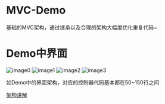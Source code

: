 # MVC-Demo
基础的MVC架构，通过继承以及合理的架构大幅度优化重复代码~

# Demo中界面
![image0](https://github.com/miniLV/MVC-Demo/blob/master/demoImages/demo0.png)
![image1](https://github.com/miniLV/MVC-Demo/blob/master/demoImages/demo1.png)
![image2](https://github.com/miniLV/MVC-Demo/blob/master/demoImages/demo2.png)
![image3](https://github.com/miniLV/MVC-Demo/blob/master/demoImages/demo3.png)

如Demo中的界面架构，对应的控制器代码基本都在50~150行之间

[架构讲解](https://www.jianshu.com/p/309f0477aac1)
